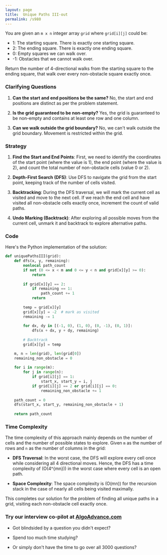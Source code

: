 ```yaml
---
layout: page
title:  Unique Paths III-out
permalink: /s980
---
```


You are given an `m x n` integer array `grid` where `grid[i][j]` could be:

- 1: The starting square. There is exactly one starting square.
- 2: The ending square. There is exactly one ending square.
- 0: Empty squares we can walk over.
- -1: Obstacles that we cannot walk over.

Return the number of 4-directional walks from the starting square to the ending square, that walk over every non-obstacle square exactly once.

### Clarifying Questions

1. **Can the start and end positions be the same?**
   No, the start and end positions are distinct as per the problem statement.

2. **Is the grid guaranteed to be non-empty?**
   Yes, the grid is guaranteed to be non-empty and contains at least one row and one column.

3. **Can we walk outside the grid boundary?**
   No, we can't walk outside the grid boundary. Movement is restricted within the grid.

### Strategy

1. **Find the Start and End Points**: First, we need to identify the coordinates of the start point (where the value is 1), the end point (where the value is 2), and count the total number of non-obstacle cells (value 0 or 2).

2. **Depth-First Search (DFS)**: Use DFS to navigate the grid from the start point, keeping track of the number of cells visited. 

3. **Backtracking**: During the DFS traversal, we will mark the current cell as visited and move to the next cell. If we reach the end cell and have visited all non-obstacle cells exactly once, increment the count of valid paths.

4. **Undo Marking (Backtrack)**: After exploring all possible moves from the current cell, unmark it and backtrack to explore alternative paths.

### Code

Here's the Python implementation of the solution:

```python
def uniquePathsIII(grid):
    def dfs(x, y, remaining):
        nonlocal path_count
        if not (0 <= x < m and 0 <= y < n and grid[x][y] >= 0):
            return
        
        if grid[x][y] == 2:
            if remaining == 1:
                path_count += 1
            return
        
        temp = grid[x][y]
        grid[x][y] = -2  # mark as visited
        remaining -= 1
        
        for dx, dy in [(-1, 0), (1, 0), (0, -1), (0, 1)]:
            dfs(x + dx, y + dy, remaining)
        
        # Backtrack
        grid[x][y] = temp

    m, n = len(grid), len(grid[0])
    remaining_non_obstacle = 0
    
    for i in range(m):
        for j in range(n):
            if grid[i][j] == 1:
                start_x, start_y = i, j
            if grid[i][j] == 2 or grid[i][j] == 0:
                remaining_non_obstacle += 1
    
    path_count = 0
    dfs(start_x, start_y, remaining_non_obstacle + 1)
    
    return path_count
```

### Time Complexity

The time complexity of this approach mainly depends on the number of cells and the number of possible states to explore. Given `m` as the number of rows and `n` as the number of columns in the grid:

- **DFS Traversal**: In the worst case, the DFS will explore every cell once while considering all 4 directional moves. Hence, the DFS has a time complexity of \(O(4^{mn})\) in the worst case where every cell is an open path.

- **Space Complexity**: The space complexity is \(O(mn)\) for the recursion stack in the case of nearly all cells being visited maximally.

This completes our solution for the problem of finding all unique paths in a grid, visiting each non-obstacle cell exactly once.


### Try our interview co-pilot at [AlgoAdvance.com](https://algoAdvance.com)

- Got blindsided by a question you didn't expect?

- Spend too much time studying?

- Or simply don't have the time to go over all 3000 questions?


